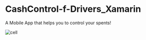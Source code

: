 # CashControl-f-Drivers_Xamarin

A Mobile App that helps you to control your spents!

![cell](https://cloud.githubusercontent.com/assets/18742489/19840903/2f34eaf6-9ee8-11e6-8f64-16f522733f6b.gif)
